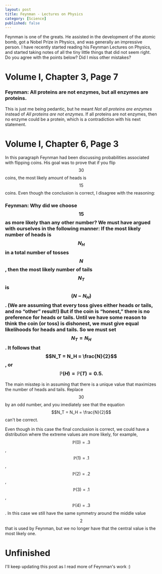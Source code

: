 ```yaml
---
layout: post
title: Feynman - Lectures on Physics
category: [Science]
published: false
---
```


Feynman is one of the greats. He assisted in the development of the atomic bomb, got a Nobel Prize in Physics, and was generally an impressive person. I have recently started reading his Feynman Lectures on Physics, and started taking notes of all the tiny little things that did not seem right. Do you agree with the points below? Did I miss other mistakes?

<!--excerpt ends here-->

# Volume I, Chapter 3, Page 7

### **Feynman:** All proteins are not enzymes, but all enzymes are proteins.

This is just me being pedantic, but he meant *Not all proteins are enzymes* instead of *All proteins are not enzymes*. If all proteins are not enzymes, then no enzyme could be a protein, which is a contradiction with his next statement.

# Volume I, Chapter 6, Page 3

In this paragraph Feynman had been discussing probabilities associated with flipping coins. His goal was to prove that if you flip $$30$$ coins, the most likely amount of heads is $$15$$ coins. Even though the conclusion is correct, I disagree with the reasoning:

### **Feynman:** Why did we choose $$15$$ as more likely than any other number? We must have argued with ourselves in the following manner: If the most likely number of heads is $$N_H$$ in a total number of tosses $$N$$ , then the most likely number of tails $$N_T$$ is $$( N − N_H ) $$. (We are assuming that every toss gives either heads or tails, and no “other” result!) But if the coin is “honest,” there is no preference for heads or tails. Until we have some reason to think the coin (or toss) is dishonest, we must give equal likelihoods for heads and tails. So we must set $$N_T = N_H$$ . It follows that $$N_T = N_H = \frac{N}{2}$$, or $$\mathbb{P}(H) = \mathbb{P}(T) = 0.5.$$

The main misstep is in assuming that there is a unique value that maximizes the number of heads and tails. Replace $$30$$ by an odd number, and you imediately see that the equation $$N_T = N_H = \frac{N}{2}$$ can't be correct.

Even though in this case the final conclusion is correct, we could have a distribution where the extreme values are more likely, for example, $$\mathbb{P}(0) = .3$$, $$\mathbb{P}(1) = .1$$, $$\mathbb{P}(2) = .2$$, $$\mathbb{P}(3) = .1$$, $$\mathbb{P}(4) = .3$$. In this case we still have the same symmetry around the middle value $$2$$ that is used by Feynman, but we no longer have that the central value is the most likely one.

# Unfinished

I'll keep updating this post as I read more of Feynman's work :) 